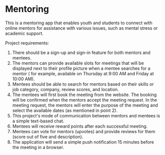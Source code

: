 # Mentoring

This is a mentoring app that enables youth and students to connect with online
mentors for assistance with various issues, such as mental stress or academic support.

Project requirements:

  1. There should be a sign-up and sign-in feature for both mentors and mentees.
  2. The mentors can provide available slots for meetings that will be displayed next to
  their profile picture when a mentee searches for a mentor ( for example, available on
  Thursday at 9:00 AM and Friday at 10:00 AM).
  3. Mentees should be able to search for mentors based on their skills or job category,
  company, review scores, and location.
  4. The mentees will first book the meeting from the website. The booking will be
  confirmed when the mentors accept the meeting request. In the meeting request, the
  mentors will enter the purpose of the meeting and select the available dates (as
  mentioned in point 2).
  5. This project's mode of communication between mentors and mentees is a simple
  text-based chat.
  6. Mentees will receive reward points after each successful meeting.
  7. Mentees can vote for mentors (upvotes) and provide reviews for them (score out of
  five and description).
  8. The application will send a simple push notification 15 minutes before the meeting in
  a browser.
